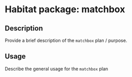 # Habitat package: matchbox

## Description

Provide a brief description of the `matchbox` plan / purpose.

## Usage

Describe the general usage for the `matchbox` plan
